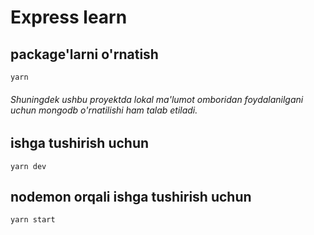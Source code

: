 # Express learn

## package'larni o'rnatish
```
yarn
```
###### Shuningdek ushbu proyektda lokal ma'lumot omboridan foydalanilgani uchun mongodb o'rnatilishi ham talab etiladi.

## ishga tushirish uchun
```
yarn dev
```
## nodemon orqali ishga tushirish uchun
```
yarn start
```

